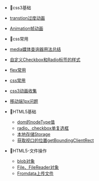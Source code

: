 - :fish_cake:css3基础
 - [transtion过度动画](/前端/html&css/transtion过度动画.md)
 - [Animation帧动画](/前端/html&css/Animation帧动画.md)

- :fish_cake:css常用
 - [media媒体查询器用法总结](/前端/html&css/media媒体查询器用法总结.md)
 - [自定义Checkbox和Radio标签的样式](/前端/html&css/自定义Checkbox和Radio标签的样式.md)
 - [flex常用](/前端/html&css/flex常用.md)
 - [css常用](/前端/html&css/css常用.md)
 - [css3动画收集](/前端/html&css/ccs3动画收集.md)
 - [移动端1px问题](/前端/html&css/移动端1px问题.md) 

- :fish_cake:HTML5基础
  - [dom的nodeType值](/前端/html&css/dom的nodeType值.md)
  - [radio、checkbox单复选框](/前端/html&css/radio、checkbox单复选框.md)
  - [本地存储Storage](/前端/html&css/本地存储Storage.md)
  - [获取视口的位置getBoundingClientRect](/前端/html&css/getBoundingClientRect.md)

- :fish_cake:HTML5-文件操作
  - [blob对象](/前端/html&css/blob对象.md)
  - [File、FileReader对象](/前端/html&css/File、FileReader对象.md)
  - [Fromdata上传文件](/前端/html&css/Fromdata上传文件.md)



